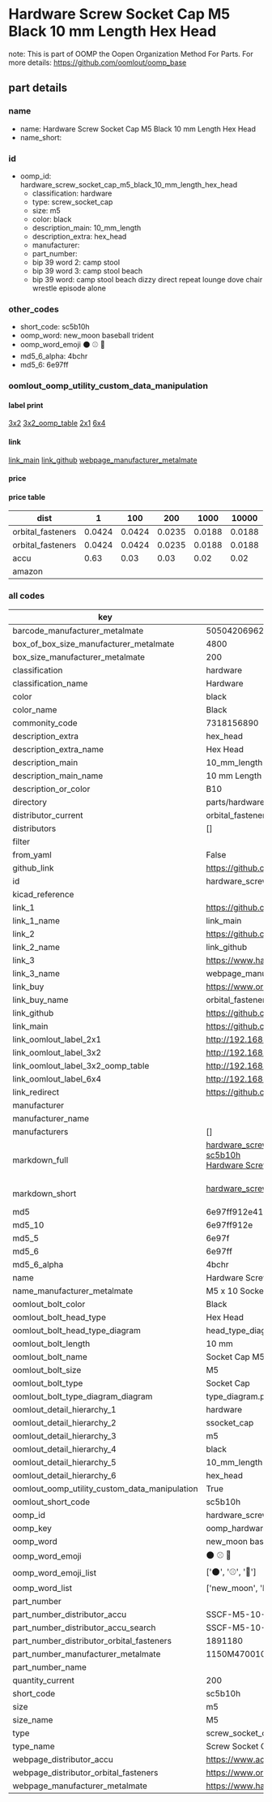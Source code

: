 # Hardware Screw Socket Cap M5 Black 10 mm Length Hex Head  

note: This is part of OOMP the Oopen Organization Method For Parts. For more details: https://github.com/oomlout/oomp_base

##  part details
  







### name
* name: Hardware Screw Socket Cap M5 Black 10 mm Length Hex Head
* name_short: 
### id
* oomp_id: hardware_screw_socket_cap_m5_black_10_mm_length_hex_head
  * classification: hardware
  * type: screw_socket_cap
  * size: m5
  * color: black
  * description_main: 10_mm_length
  * description_extra: hex_head
  * manufacturer: 
  * part_number: 
  * bip 39 word 2: camp stool
  * bip 39 word 3: camp stool beach
  * bip 39 word: camp stool beach dizzy direct repeat lounge dove chair wrestle episode alone

### other_codes
* short_code: sc5b10h
* oomp_word: new_moon baseball trident
* oomp_word_emoji :new_moon: :baseball: :trident:
* md5_6_alpha: 4bchr
* md5_6: 6e97ff






### oomlout_oomp_utility_custom_data_manipulation
#### label print
[3x2](http://192.168.1.245:1112/?label=oomp%204bchr)
[3x2_oomp_table](http://192.168.1.108:1112/?label=oomp%204bchr)
[2x1](http://192.168.1.242:1112/?label=oomp%204bchr)
[6x4](http://192.168.1.55:1112/?label=oomp%204bchr)    

#### link

[link_main](https://github.com/oomlout/oomlout_oomp_version_1_messy/tree/main/parts/hardware_screw_socket_cap_m5_black_10_mm_length_hex_head) [link_github](https://github.com/oomlout/oomlout_oomp_version_1_messy/tree/main/parts/hardware_screw_socket_cap_m5_black_10_mm_length_hex_head) [webpage_manufacturer_metalmate](https://www.harclob2b.com/m5-x-10-socket-cap-screw-gr12-9-self-colour-din-91-1150m470010)                            

#### price

#### price table
| dist | 1 | 100 | 200 | 1000 | 10000 |
|------|---|-----|-----|------|-------|
| orbital_fasteners | 0.0424 | 0.0424 | 0.0235 | 0.0188 | 0.0188 |
| orbital_fasteners | 0.0424 | 0.0424 | 0.0235 | 0.0188 | 0.0188 | 
| accu | 0.63 | 0.03 | 0.03 | 0.02 | 0.02 | 
| amazon |  |  |  |  |  | 















### all codes 
| key | value |  
| --- | --- |  
| barcode_manufacturer_metalmate | 5050420696272 |  
| box_of_box_size_manufacturer_metalmate | 4800 |  
| box_size_manufacturer_metalmate | 200 |  
| classification | hardware |  
| classification_name | Hardware |  
| color | black |  
| color_name | Black |  
| commonity_code | 7318156890 |  
| description_extra | hex_head |  
| description_extra_name | Hex Head |  
| description_main | 10_mm_length |  
| description_main_name | 10 mm Length |  
| description_or_color | B10 |  
| directory | parts/hardware_screw_socket_cap_m5_black_10_mm_length_hex_head |  
| distributor_current | orbital_fasteners |  
| distributors | [] |  
| filter |  |  
| from_yaml | False |  
| github_link | https://github.com/oomlout/oomlout_oomp_part_src/tree/main/parts/hardware_screw_socket_cap_m5_black_10_mm_length_hex_head |  
| id | hardware_screw_socket_cap_m5_black_10_mm_length_hex_head |  
| kicad_reference |  |  
| link_1 | https://github.com/oomlout/oomlout_oomp_version_1_messy/tree/main/parts/hardware_screw_socket_cap_m5_black_10_mm_length_hex_head |  
| link_1_name | link_main |  
| link_2 | https://github.com/oomlout/oomlout_oomp_version_1_messy/tree/main/parts/hardware_screw_socket_cap_m5_black_10_mm_length_hex_head |  
| link_2_name | link_github |  
| link_3 | https://www.harclob2b.com/m5-x-10-socket-cap-screw-gr12-9-self-colour-din-91-1150m470010 |  
| link_3_name | webpage_manufacturer_metalmate |  
| link_buy | https://www.orbitalfasteners.co.uk/products/m5-x-10-socket-cap-screw-high-tensile-grade-12-9-self-colour |  
| link_buy_name | orbital_fasteners |  
| link_github | https://github.com/oomlout/oomlout_oomp_version_1_messy/tree/main/parts/hardware_screw_socket_cap_m5_black_10_mm_length_hex_head |  
| link_main | https://github.com/oomlout/oomlout_oomp_version_1_messy/tree/main/parts/hardware_screw_socket_cap_m5_black_10_mm_length_hex_head |  
| link_oomlout_label_2x1 | http://192.168.1.242:1112/?label=oomp%204bchr |  
| link_oomlout_label_3x2 | http://192.168.1.245:1112/?label=oomp%204bchr |  
| link_oomlout_label_3x2_oomp_table | http://192.168.1.108:1112/?label=oomp%204bchr |  
| link_oomlout_label_6x4 | http://192.168.1.55:1112/?label=oomp%204bchr |  
| link_redirect | https://github.com/oomlout/oomlout_oomp_version_1_messy/tree/main/parts/hardware_screw_socket_cap_m5_black_10_mm_length_hex_head |  
| manufacturer |  |  
| manufacturer_name |  |  
| manufacturers | [] |  
| markdown_full | [hardware_screw_socket_cap_m5_black_10_mm_length_hex_head](none)<br>[sc5b10h](none)<br>[Hardware Screw Socket Cap M5 Black 10 Mm Length Hex Head](none)<br><br> |  
| markdown_short | [hardware_screw_socket_cap_m5_black_10_mm_length_hex_head](none)<br><br> |  
| md5 | 6e97ff912e41d08ada9f440226f59906 |  
| md5_10 | 6e97ff912e |  
| md5_5 | 6e97f |  
| md5_6 | 6e97ff |  
| md5_6_alpha | 4bchr |  
| name | Hardware Screw Socket Cap M5 Black 10 mm Length Hex Head |  
| name_manufacturer_metalmate | M5 x 10 Socket Cap Screw Gr12.9 Self Colour DIN 912 150 |  
| oomlout_bolt_color | Black |  
| oomlout_bolt_head_type | Hex Head |  
| oomlout_bolt_head_type_diagram | head_type_diagram.png |  
| oomlout_bolt_length | 10 mm |  
| oomlout_bolt_name | Socket Cap M5X10 mm Black (Hex Head) |  
| oomlout_bolt_size | M5 |  
| oomlout_bolt_type | Socket Cap |  
| oomlout_bolt_type_diagram_diagram | type_diagram.png |  
| oomlout_detail_hierarchy_1 | hardware |  
| oomlout_detail_hierarchy_2 | ssocket_cap |  
| oomlout_detail_hierarchy_3 | m5 |  
| oomlout_detail_hierarchy_4 | black |  
| oomlout_detail_hierarchy_5 | 10_mm_length |  
| oomlout_detail_hierarchy_6 | hex_head |  
| oomlout_oomp_utility_custom_data_manipulation | True |  
| oomlout_short_code | sc5b10h |  
| oomp_id | hardware_screw_socket_cap_m5_black_10_mm_length_hex_head |  
| oomp_key | oomp_hardware_screw_socket_cap_m5_black_10_mm_length_hex_head |  
| oomp_word | new_moon baseball trident |  
| oomp_word_emoji | :new_moon: :baseball: :trident: |  
| oomp_word_emoji_list | [':new_moon:', ':baseball:', ':trident:'] |  
| oomp_word_list | ['new_moon', 'baseball', 'trident'] |  
| part_number |  |  
| part_number_distributor_accu | SSCF-M5-10-12.9 |  
| part_number_distributor_accu_search | SSCF-M5-10-12.9+-zinc |  
| part_number_distributor_orbital_fasteners | 1891180 |  
| part_number_manufacturer_metalmate | 1150M470010 |  
| part_number_name |  |  
| quantity_current | 200 |  
| short_code | sc5b10h |  
| size | m5 |  
| size_name | M5 |  
| type | screw_socket_cap |  
| type_name | Screw Socket Cap |  
| webpage_distributor_accu | https://www.accu.co.uk/metric-cap-head-screws/16040-SSCF-M5-10-12-9 |  
| webpage_distributor_orbital_fasteners | https://www.orbitalfasteners.co.uk/products/m5-x-10-socket-cap-screw-high-tensile-grade-12-9-self-colour |  
| webpage_manufacturer_metalmate | https://www.harclob2b.com/m5-x-10-socket-cap-screw-gr12-9-self-colour-din-91-1150m470010 |  
